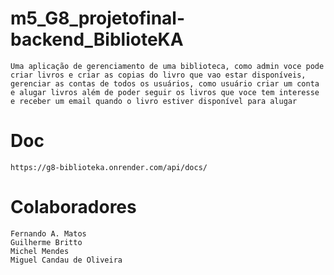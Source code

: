 # m5_G8_projetofinal-backend_BiblioteKA

    Uma aplicação de gerenciamento de uma biblioteca, como admin voce pode criar livros e criar as copias do livro que vao estar disponíveis, gerenciar as contas de todos os usuários, como usuário criar um conta e alugar livros além de poder seguir os livros que voce tem interesse e receber um email quando o livro estiver disponível para alugar

# Doc

    https://g8-biblioteka.onrender.com/api/docs/

# Colaboradores

    Fernando A. Matos
    Guilherme Britto
    Michel Mendes
    Miguel Candau de Oliveira
